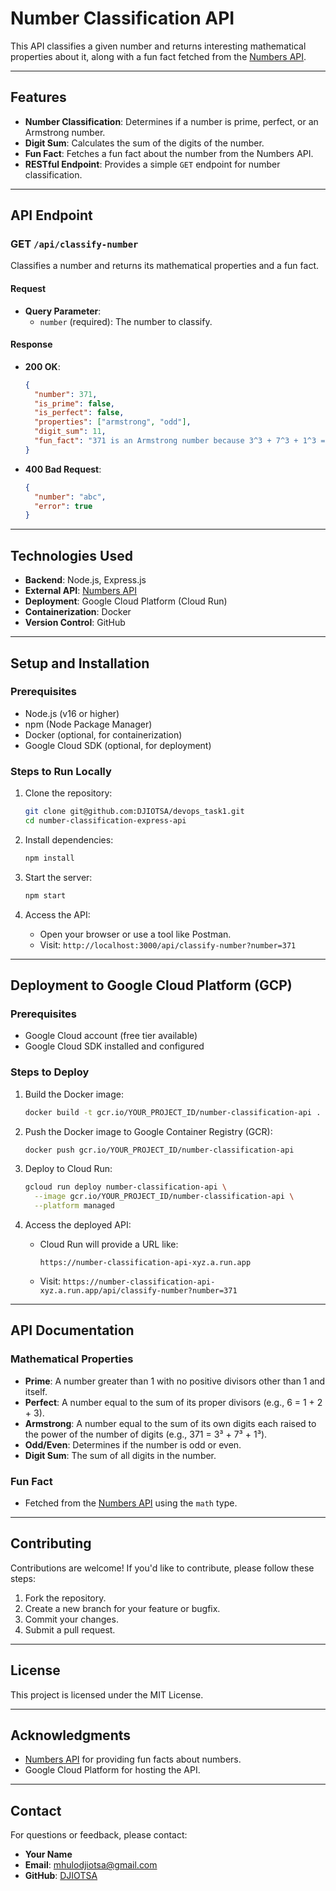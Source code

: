# Number Classification API

This API classifies a given number and returns interesting mathematical properties about it, along with a fun fact fetched from the [Numbers API](http://numbersapi.com).

---

## **Features**
- **Number Classification**: Determines if a number is prime, perfect, or an Armstrong number.
- **Digit Sum**: Calculates the sum of the digits of the number.
- **Fun Fact**: Fetches a fun fact about the number from the Numbers API.
- **RESTful Endpoint**: Provides a simple `GET` endpoint for number classification.

---

## **API Endpoint**

### **GET `/api/classify-number`**
Classifies a number and returns its mathematical properties and a fun fact.

#### **Request**
- **Query Parameter**:
  - `number` (required): The number to classify.

#### **Response**

- **200 OK**:

  ```json
  {
    "number": 371,
    "is_prime": false,
    "is_perfect": false,
    "properties": ["armstrong", "odd"],
    "digit_sum": 11,
    "fun_fact": "371 is an Armstrong number because 3^3 + 7^3 + 1^3 = 371"
  }
  ```

- **400 Bad Request**:
  ```json
  {
    "number": "abc",
    "error": true
  }
  ```

---

## **Technologies Used**
- **Backend**: Node.js, Express.js
- **External API**: [Numbers API](http://numbersapi.com)
- **Deployment**: Google Cloud Platform (Cloud Run)
- **Containerization**: Docker
- **Version Control**: GitHub

---

## **Setup and Installation**

### **Prerequisites**
- Node.js (v16 or higher)
- npm (Node Package Manager)
- Docker (optional, for containerization)
- Google Cloud SDK (optional, for deployment)

### **Steps to Run Locally**
1. Clone the repository:
   ```bash
   git clone git@github.com:DJIOTSA/devops_task1.git
   cd number-classification-express-api
   ```

2. Install dependencies:
   ```bash
   npm install
   ```

3. Start the server:
   ```bash
   npm start
   ```

4. Access the API:
   - Open your browser or use a tool like Postman.
   - Visit: `http://localhost:3000/api/classify-number?number=371`

---

## **Deployment to Google Cloud Platform (GCP)**

### **Prerequisites**
- Google Cloud account (free tier available)
- Google Cloud SDK installed and configured

### **Steps to Deploy**
1. Build the Docker image:
   ```bash
   docker build -t gcr.io/YOUR_PROJECT_ID/number-classification-api .
   ```

2. Push the Docker image to Google Container Registry (GCR):
   ```bash
   docker push gcr.io/YOUR_PROJECT_ID/number-classification-api
   ```

3. Deploy to Cloud Run:
   ```bash
   gcloud run deploy number-classification-api \
     --image gcr.io/YOUR_PROJECT_ID/number-classification-api \
     --platform managed
   ```

4. Access the deployed API:
   - Cloud Run will provide a URL like:
     ```
     https://number-classification-api-xyz.a.run.app
     ```
   - Visit: `https://number-classification-api-xyz.a.run.app/api/classify-number?number=371`

---

## **API Documentation**

### **Mathematical Properties**
- **Prime**: A number greater than 1 with no positive divisors other than 1 and itself.
- **Perfect**: A number equal to the sum of its proper divisors (e.g., 6 = 1 + 2 + 3).
- **Armstrong**: A number equal to the sum of its own digits each raised to the power of the number of digits (e.g., 371 = 3³ + 7³ + 1³).
- **Odd/Even**: Determines if the number is odd or even.
- **Digit Sum**: The sum of all digits in the number.

### **Fun Fact**
- Fetched from the [Numbers API](http://numbersapi.com) using the `math` type.

---

## **Contributing**
Contributions are welcome! If you'd like to contribute, please follow these steps:
1. Fork the repository.
2. Create a new branch for your feature or bugfix.
3. Commit your changes.
4. Submit a pull request.

---

## **License**
This project is licensed under the MIT License.

---

## **Acknowledgments**
- [Numbers API](http://numbersapi.com) for providing fun facts about numbers.
- Google Cloud Platform for hosting the API.

---

## **Contact**
For questions or feedback, please contact:
- **Your Name**
- **Email**: mhulodjiotsa@gmail.com
- **GitHub**: [DJIOTSA](https://github.com/DJIOTSA)
